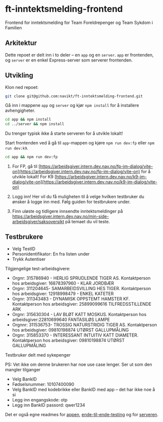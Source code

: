 # ft-inntektsmelding-frontend

Frontend for inntektsmelding for Team Foreldrepenger og Team Sykdom i Familien

## Arkitektur

Dette repoet er delt inn i to deler – en `app` og en `server`. `app` er frontenden, og `server` er en enkel Express-server som serverer frontenden.

## Utvikling

Klon ned repoet:

```bash
git clone git@github.com:navikt/ft-inntektsmelding-frontend.git
```

Gå inn i mappene `app` og `server` og kjør `npm install` for å installere avhengigheter.

```bash
cd app && npm install
cd ../server && npm install
```

Du trenger typisk ikke å starte serveren for å utvikle lokalt!

Start frontenden ved å gå til `app`-mappen og kjøre `npm run dev:fp` eller `npm run dev:k9`.

```bash
cd app && npm run dev:fp
```

1) For FP, gå til [https://arbeidsgiver.intern.dev.nav.no/fp-im-dialog/vite-on](https://arbeidsgiver.intern.dev.nav.no/fp-im-dialog/vite-on) for å utvikle lokalt!
   For K9 [https://arbeidsgiver.intern.dev.nav.no/k9-im-dialog/vite-on](https://arbeidsgiver.intern.dev.nav.no/k9-im-dialog/vite-on)

2) Logg inn! Her vil du få muligheten til å velge hvilken testbruker du ønsker å logge inn med. Følg guiden for testbrukere under.

3) Finn uløste og tidligere innsendte inntektsmeldinger på https://arbeidsgiver.intern.dev.nav.no/min-side-arbeidsgiver/saksoversikt på temaet du vil teste.


## Testbrukere

- Velg TestID
- Personidentifikator: En fra listen under
- Trykk Autentiser
    
Tilgjengelige test-arbeidsgivere:
* Orgnr: 315786940 - HERLIG SPRUDLENDE TIGER AS. Kontaktperson hos arbeidsgiver: 16878397960 - KLAR JORDBÆR
* Orgnr: 311204645- SAMARBEIDSVILLING HES TIGER. Kontaktperson hos arbeidsgiver: 12918998479 - ENKEL KATETER
* Orgnr: 311343483 - DYNAMISK OPPSTEMT HAMSTER KF. Kontaktperson hos arbeidsgiver: 25899099616 TILFREDSSTILLENDE ARK
* Orgnr: 315630304 - LAV BLØT KATT MOSKUS. Kontaktperson hos arbeidsgiver:22810699640 FANTASILØS LAMPE
* Orgnnr: 311536753- TROSSIG NATURSTRIDIG TIGER AS. Kontaktperson hos arbeidsgiver: 09810198874 UTØRST GALLUPMÅLING
* Orgnr: 315853370 - INTERESSANT INTUITIV KATT DIAMETER. Kontaktperson hos arbeidsgiver: 09810198874 UTØRST GALLUPMÅLING


Testbruker delt med sykepenger

PS: Vet ikke om denne brukeren har noe use case lenger. Ser ut som den mangler tilganger

- Velg BankID
- Fødselsnummer: 10107400090
- Velg BankID med kodebrikke eller BankID med app – det har ikke noe å si
- Legg inn engangskode: otp
- Legg inn BankID passord: qwer1234

Det er også egne readmes for [appen](./app/README.md), [ende-til-ende-testing](./app/tests/README.md) og for [serveren](./server/README.md).
